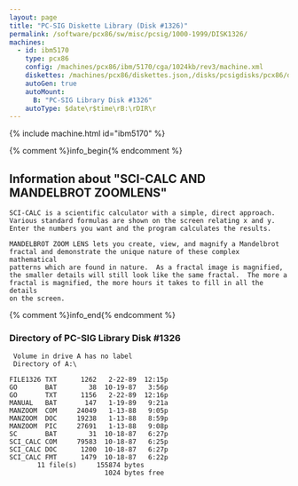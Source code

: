 ```yaml
---
layout: page
title: "PC-SIG Diskette Library (Disk #1326)"
permalink: /software/pcx86/sw/misc/pcsig/1000-1999/DISK1326/
machines:
  - id: ibm5170
    type: pcx86
    config: /machines/pcx86/ibm/5170/cga/1024kb/rev3/machine.xml
    diskettes: /machines/pcx86/diskettes.json,/disks/pcsigdisks/pcx86/diskettes.json
    autoGen: true
    autoMount:
      B: "PC-SIG Library Disk #1326"
    autoType: $date\r$time\rB:\rDIR\r
---
```


{% include machine.html id="ibm5170" %}

{% comment %}info_begin{% endcomment %}

## Information about "SCI-CALC AND MANDELBROT ZOOMLENS"

    SCI-CALC is a scientific calculator with a simple, direct approach.
    Various standard formulas are shown on the screen relating x and y.
    Enter the numbers you want and the program calculates the results.
    
    MANDELBROT ZOOM LENS lets you create, view, and magnify a Mandelbrot
    fractal and demonstrate the unique nature of these complex mathematical
    patterns which are found in nature.  As a fractal image is magnified,
    the smaller details will still look like the same fractal.  The more a
    fractal is magnified, the more hours it takes to fill in all the details
    on the screen.
{% comment %}info_end{% endcomment %}


### Directory of PC-SIG Library Disk #1326

     Volume in drive A has no label
     Directory of A:\

    FILE1326 TXT      1262   2-22-89  12:15p
    GO       BAT        38  10-19-87   3:56p
    GO       TXT      1156   2-22-89  12:16p
    MANUAL   BAT       147   1-19-89   9:21a
    MANZOOM  COM     24049   1-13-88   9:05p
    MANZOOM  DOC     19238   1-13-88   8:59p
    MANZOOM  PIC     27691   1-13-88   9:08p
    SC       BAT        31  10-18-87   6:27p
    SCI_CALC COM     79583  10-18-87   6:25p
    SCI_CALC DOC      1200  10-18-87   6:27p
    SCI_CALC FMT      1479  10-18-87   6:22p
           11 file(s)     155874 bytes
                            1024 bytes free
